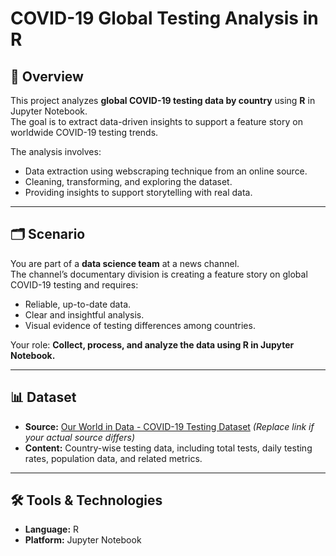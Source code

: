 # COVID-19 Global Testing Analysis in R

## 📌 Overview
This project analyzes **global COVID-19 testing data by country** using **R** in Jupyter Notebook.  
The goal is to extract data-driven insights to support a feature story on worldwide COVID-19 testing trends.

The analysis involves:
- Data extraction using webscraping technique from an online source.
- Cleaning, transforming, and exploring the dataset.
- Providing insights to support storytelling with real data.

---

## 🗂 Scenario
You are part of a **data science team** at a news channel.  
The channel’s documentary division is creating a feature story on global COVID-19 testing and requires:
- Reliable, up-to-date data.
- Clear and insightful analysis.
- Visual evidence of testing differences among countries.

Your role: **Collect, process, and analyze the data using R in Jupyter Notebook.**

---

## 📊 Dataset
- **Source:** [Our World in Data - COVID-19 Testing Dataset](https://en.wikipedia.org/wiki/Template:COVID-19_testing_by_country) *(Replace link if your actual source differs)*
- **Content:** Country-wise testing data, including total tests, daily testing rates, population data, and related metrics.

---

## 🛠 Tools & Technologies
- **Language:** R  
- **Platform:** Jupyter Notebook  





